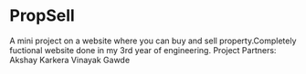 # PropSell
A mini project on a website where you can buy and sell property.Completely fuctional website done in my 3rd year of engineering.
Project Partners:
Akshay Karkera
Vinayak Gawde
